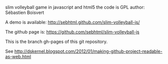 slim volleyball game in javascript and html5 
the code is GPL
author: Sébastien Boisvert

A demo is available: http://sebhtml.github.com/slim-volleyball-js/


The github page is: https://github.com/sebhtml/slim-volleyball-js


This is the branch gh-pages of this git repository.

See http://dskernel.blogspot.com/2012/01/making-github-project-readable-as-web.html
